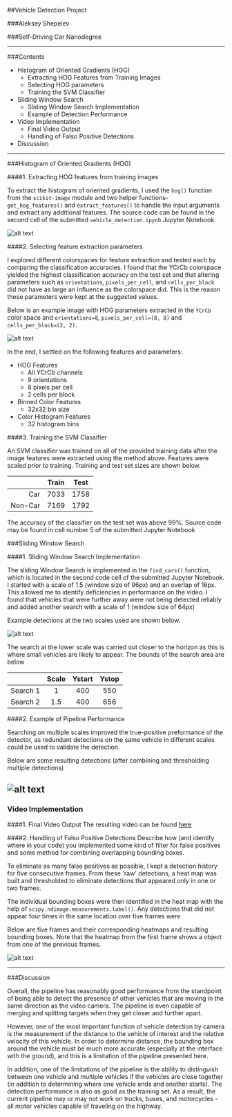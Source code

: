 ##Vehicle Detection Project

###Aleksey Shepelev

###Self-Driving Car Nanodegree

---

[//]: # (Image References)
[image1]: ./writeup_images/car_not_car.png
[image2]: ./writeup_images/HOG_example.png
[image3]: ./writeup_images/sliding_window_1.png
[image4]: ./writeup_images/pipeline_performance.png
[image5]: ./writeup_images/heatmaps.png
[image6]: ./examples/labels_map.png
[image7]: ./examples/output_bboxes.png
[video1]: ./project_video.mp4

###Contents
* Histogram of Oriented Gradients (HOG)
  * Extracting HOG Features from Training Images
  * Selecting HOG parameters
  * Training the SVM Classifier 
* Sliding Window Search
  * Sliding Window Search Implementation
  * Example of Detection Performance
* Video Implementation
  * Final Video Output
  * Handling of Falso Positive Detections
* Discussion

---

###Histogram of Oriented Gradients (HOG)

####1. Extracting HOG features from training images

To extract the histogram of oriented gradients, I used the `hog()` function from the `scikit-image` module and two helper functions- `get_hog_features()` and `extract_features()` to handle the input arguments and extract any additional features. The source code can be found in the second cell of the submitted `vehicle_detection.ipynb` Jupyter Notebook. 

![alt text][image1]

####2. Selecting feature extraction parameters

I explored different colorspaces for feature extraction and tested each by comparing the classification accuracies. I found that the YCrCb colorspace yielded the highest classification accuracy on the test set and that altering parameters such as `orientations`, `pixels_per_cell`, and `cells_per_block` did not have as large an influence as the colorspace did. This is the reason these parameters were kept at the suggested values.

Below is an example image with HOG parameters extracted in the `YCrCb` color space and  `orientations=8`, `pixels_per_cell=(8, 8)` and `cells_per_block=(2, 2)`.

![alt text][image2]

In the end, I settled on the following features and parameters: 
* HOG Features
  * All YCrCb channels
  * 9 orientations
  * 8 pixels per cell
  * 2 cells per block
* Binned Color Features
  * 32x32 bin size
* Color Histogram Features
  * 32 histogram bins

####3. Training the SVM Classifier

An SVM classifier was trained on all of the provided training data after the image features were extracted using the method above. Features were scaled prior to training. Training and test set sizes are shown below.

|         | Train | Test |
|--------:|:-----:|:----:|
|     Car |  7033 | 1758 |
| Non-Car |  7169 | 1792 |

The accuracy of the classifier on the test set was above 99%. Source code may be found in cell number 5 of the submitted Jupyter Notebook

###Sliding Window Search

####1. Sliding Window Search Implementation

The sliding Window Search is implemented in the `find_cars()` function, which is located in the second code cell of the submitted Jupyter Notebook. I started with a scale of 1.5 (window size of 96px) and an overlap of 16px. This allowed me to identify deficiencies in performance on the video. I found that vehicles that were further away were not being detected reliably and added another search with a scale of 1 (window size of 64px)

Example detections at the two scales used are shown below.

![alt text][image3]

The search at the lower scale was carried out closer to the horizon as this is where small vehicles are likely to appear. The bounds of the search area are below

|          | Scale | Ystart | Ystop |
|---------:|:-----:|:------:|:-----:|
| Search 1 |   1   |   400  |  550  |
| Search 2 |  1.5  |   400  |  656  |

####2. Example of Pipeline Performance

Searching on multiple scales improved the true-positive preformance of the detector, as redundant detections on the same vehicle in different scales could be used to validate the detection.

Below are some resulting detections (after combining and thresholding multiple detections)

![alt text][image4]
---

### Video Implementation

####1. Final Video Output
The resulting video can be found [here](./project_video_output.mp4)


####2. Handling of Falso Positive Detections Describe how (and identify where in your code) you implemented some kind of filter for false positives and some method for combining overlapping bounding boxes.

To eliminate as many false positives as possible, I kept a detection history for five consecutive frames. From these 'raw' detections, a heat map was built and thresholded to eliminate detections that appeared only in one or two frames. 

The individual bounding boxes were then identified in the heat map with the help of `scipy.ndimage.measurements.label()`. Any detections that did not appear four times in the same location over five frames were 

Below are five frames and their corresponding heatmaps and resulting bounding boxes. Note that the heatmap from the first frame shows a object from one of the previous frames.

![alt text][image5]

---

###Discussion

Overall, the pipeline has reasonably good performance from the standpoint of being able to detect the presence of other vehicles that are moving in the same direction as the video camera. The pipeline is even capable of merging and splitting targets when they get closer and further apart.

However, one of the most important function of vehicle detection by camera is the measurement of the distance to the vehicle of interest and the relative velocity of this vehicle. In order to determine distance, the bounding box around the vehicle must be much more accurate (especially at the interface with the ground), and this is a limitation of the pipeline presented here. 

In addition, one of the limitations of the pipeline is the ability to distinguish between one vehicle and multiple vehicles if the vehicles are close together (in addition to determining where one vehicle ends and another starts). The detection performance is also as good as the training set. As a result, the current pipeline may or may not work on trucks, buses, and motorcycles - all motor vehicles capable of traveling on the highway.